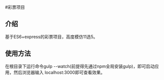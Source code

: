#彩票项目

## 介绍

基于ES6+express的彩票项目，高度模仿11选5。

## 使用方法

在根目录下运行命令gulp --watch(前提得先通过npm全局安装gulp)，即可启动应用，然后浏览器输入
localhost:3000即可查看效果。
